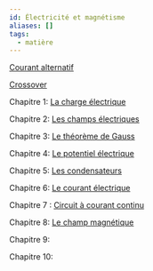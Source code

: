 ```yaml
---
id: Électricité et magnétisme
aliases: []
tags:
  - matière
---
```


[Courant alternatif](Courant%20alternatif.md)

[Crossover](Crossover.md)

Chapitre 1: [La charge électrique](La%20charge%20électrique.md)

Chapitre 2: [Les champs électriques](Les%20champs%20électriques.md)

Chapitre 3: [Le théorème de Gauss](Le%20théorème%20de%20Gauss.md)

Chapitre 4: [Le potentiel électrique](Le%20potentiel%20électrique.md)

Chapitre 5: [Les condensateurs](Les%20condensateurs.md)

Chapitre 6: [Le courant électrique](Le%20courant%20électrique.md)

Chapitre 7 : [Circuit à courant continu](Circuit%20à%20courant%20continu.md)

Chapitre 8: [Le champ magnétique](Le%20champ%20magnétique.md)

Chapitre 9:

Chapitre 10:
